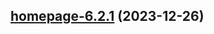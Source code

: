 

## [homepage-6.2.1](https://github.com/truecharts/charts/compare/homepage-6.2.0...homepage-6.2.1) (2023-12-26)

